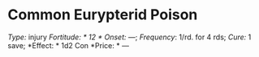 ﻿---
name: Common Eurypterid Poison
type: injury
fortitude: 12
onset: —
frequency: 1/rd. for 4 rds
effect:
  "1d2 Con"
cure: 1 save
price: —
---

# Common Eurypterid Poison
 *Type:* injury
*Fortitude: * 12 * Onset:* —;  *Frequency*: 1/rd. for 4 rds;  *Cure:* 1 save; 
*Effect: * 1d2 Con
*Price: * —